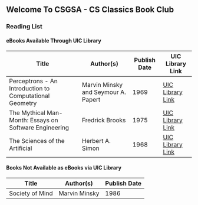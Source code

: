 ## Welcome To CSGSA - CS Classics Book Club

### Reading List
#### eBooks Available Through UIC Library
|Title|Author(s)|Publish Date|UIC Library Link|
|-|-|-|-|
|Perceptrons - An Introduction to Computational Geometry|Marvin Minsky and Seymour A. Papert|1969|[UIC Library Link](http://hz9pj6fe4t.search.serialssolutions.com/log?L=HZ9PJ6FE4T&D=-D2&J=TC_036488562&P=EJP&PT=EZProxy&H=7f7890451a&U=http%3A%2F%2Fproxy.cc.uic.edu%2Flogin%3Furl%3Dhttps%3A%2F%2Fieeexplore.ieee.org%2Fservlet%2Fopac%3Fbknumber%3D8076704)|
|The Mythical Man-Month: Essays on Software Engineering|Fredrick Brooks|1975|[UIC Library Link](http://hz9pj6fe4t.search.serialssolutions.com/log?L=HZ9PJ6FE4T&D=OODEK&J=TC0000076748&P=EJP&PT=EZProxy&H=f675005304&U=https%3A%2F%2Flearning.oreilly.com%2Flibrary%2Fview%2F%7E%2F0201835959%2F%3Far)|
|The Sciences of the Artificial|Herbert A. Simon|1968|[UIC Library Link](http://hz9pj6fe4t.search.serialssolutions.com/log?L=HZ9PJ6FE4T&D=OODEK&J=TC0000076748&P=EJP&PT=EZProxy&H=f675005304&U=https%3A%2F%2Flearning.oreilly.com%2Flibrary%2Fview%2F%7E%2F0201835959%2F%3Far)


#### Books Not Available as eBooks via UIC Library
|Title|Author(s)|Publish Date|
|-|-|-|
|Society of Mind|Marvin Minsky|1986|
